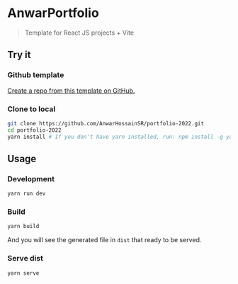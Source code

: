 # AnwarPortfolio

> Template for React JS projects + Vite

## Try it

### Github template

[Create a repo from this template on GitHub.](https://github.com/AnwarHossainSR/react-vite-eslint-prettier-husky-template.git/generate)

### Clone to local

```bash
git clone https://github.com/AnwarHossainSR/portfolio-2022.git
cd portfolio-2022
yarn install # If you don't have yarn installed, run: npm install -g yarn
```

## Usage

### Development

```bash
yarn run dev
```

### Build

```bash
yarn build
```

And you will see the generated file in `dist` that ready to be served.

### Serve dist

```bash
yarn serve
```

